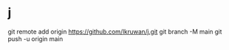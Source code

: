 # j
git remote add origin https://github.com/lkruwan/j.git
git branch -M main
git push -u origin main
